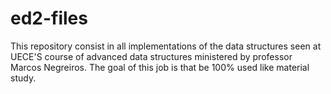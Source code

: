# ed2-files
This repository consist in all implementations of the data structures seen at UECE'S course of advanced data structures ministered by professor Marcos Negreiros. 
The goal of this job is that be 100% used like material study. 
